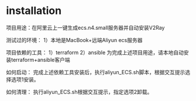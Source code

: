 # installation
项目用途：在阿里云上一键生成ecs.n4.small服务器并自动安装V2Ray

测试过的环境：
1）本地是MacBook+远端Aliyun ecs服务器

项目依赖的工具：
1）terraform
2）ansible
为完成上述项目用途，请本地自动安装terraform+ansible客户端

如何启动：
完成上述依赖工具安装后，执行aliyun_ECS.sh脚本，根据交互提示选择选项1安装。

如何清理：
执行aliyun_ECS.sh根据交互提示，指定选项2卸载。
